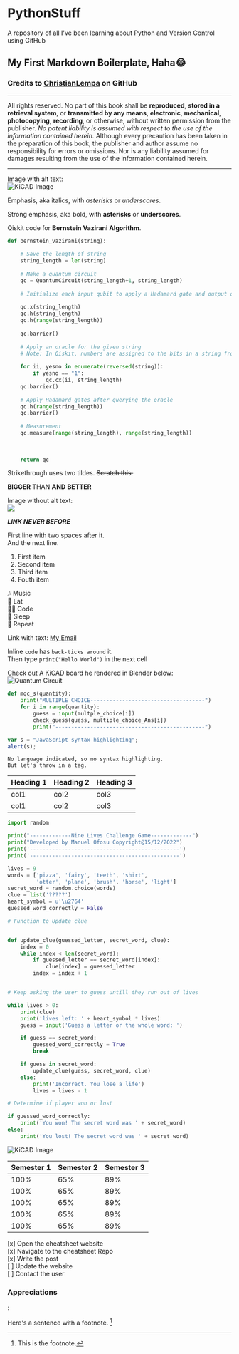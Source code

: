 # PythonStuff
A repository of all I've been learning about Python and Version Control using GitHub

## My First Markdown Boilerplate, Haha😂  
### Credits to [ChristianLempa](https://github.com/ChristianLempa) on GitHub  
---
All rights reserved. No part of this book shall be __reproduced__, __stored in a retrieval system__, or 
__transmitted by any means__, __electronic__, __mechanical__, __photocopying__, __recording__, or otherwise, without 
written permission from the publisher. *No patent liability is assumed with respect to the use of 
the information contained herein.* Although every precaution has been taken in the preparation of 
this book, the publisher and author assume no responsibility for errors or omissions. Nor is any 
liability assumed for damages resulting from the use of the information contained herein.  

---

Image with alt text:  
![KiCAD Image](https://repository-images.githubusercontent.com/256938513/f21ca700-fada-11ea-9bb9-10a6ea72efbe)  


Emphasis, aka italics, with *asterisks* or _underscores_.

Strong emphasis, aka bold, with **asterisks** or __underscores__.

Qiskit code for **Bernstein Vazirani Algorithm**.  

```python
def bernstein_vazirani(string):
    
    # Save the length of string
    string_length = len(string)
    
    # Make a quantum circuit
    qc = QuantumCircuit(string_length+1, string_length)
    
    # Initialize each input qubit to apply a Hadamard gate and output qubit to |->
    
    qc.x(string_length)
    qc.h(string_length)
    qc.h(range(string_length))
    
    qc.barrier()
    
    # Apply an oracle for the given string
    # Note: In Qiskit, numbers are assigned to the bits in a string from right to left
    
    for ii, yesno in enumerate(reversed(string)):
        if yesno == "1":
            qc.cx(ii, string_length)
    qc.barrier()
    
    # Apply Hadamard gates after querying the oracle
    qc.h(range(string_length))
    qc.barrier()
    
    # Measurement
    qc.measure(range(string_length), range(string_length))
    
    
    
    return qc
```

Strikethrough uses two tildes. ~~Scratch this.~~

__BIGGER__ ~~THAN~~ __AND__ __BETTER__  

Image without alt text:  
![](https://upload.wikimedia.org/wikipedia/commons/5/50/KiCad_V6_PCB_Full_View.png)

__*LINK NEVER BEFORE*__  

First line with two spaces after it.  
And the next line.

1. First item
2. Second item
3. Third item
4. Fouth item

🎶 Music  
🍔 Eat  
👨‍💻 Code  
🛌 Sleep  
🔁 Repeat  

Link with text: [My Email](https://www.gmai.com/quameofosuemma@gmail.com)  

Inline `code` has `back-ticks around` it.  
Then type `print("Hello World")` in the next cell  

Check out A KiCAD board he rendered in Blender below:  
![Quantum Circuit](https://fiverr-res.cloudinary.com/images/t_main1,q_auto,f_auto,q_auto,f_auto/gigs/133449391/original/7049eccda8469a83e1d7596a3918c6de6d18616c/do-realistic-renderings-of-your-pcb.png)  


``` python  
def mqc_s(quantity):
    print("MULTIPLE CHOICE------------------------------------")
    for i in range(quantity):
        guess = input(multple_choice[i])
        check_guess(guess, multiple_choice_Ans[i])
        print("-----------------------------------------------")
```  
```javascript
var s = "JavaScript syntax highlighting";
alert(s);
```  

```
No language indicated, so no syntax highlighting. 
But let's throw in a tag.
```  
| Heading 1 | Heading 2 | Heading 3 |
|---|---|---|
| col1 | col2 | col3 |
| col1 | col2 | col3 |  


``` python  
import random

print("-------------Nine Lives Challenge Game-------------")
print("Developed by Manuel Ofosu Copyright@15/12/2022")
print('-----------------------------------------------')
print('-----------------------------------------------')

lives = 9
words = ['pizza', 'fairy', 'teeth', 'shirt',
         'otter', 'plane', 'brush', 'horse', 'light']
secret_word = random.choice(words)
clue = list('?????')
heart_symbol = u'\u2764'
guessed_word_correctly = False

# Function to Update clue


def update_clue(guessed_letter, secret_word, clue):
    index = 0
    while index < len(secret_word):
        if guessed_letter == secret_word[index]:
            clue[index] = guessed_letter
        index = index + 1


# Keep asking the user to guess untill they run out of lives

while lives > 0:
    print(clue)
    print('lives left: ' + heart_symbol * lives)
    guess = input('Guess a letter or the whole word: ')

    if guess == secret_word:
        guessed_word_correctly = True
        break

    if guess in secret_word:
        update_clue(guess, secret_word, clue)
    else:
        print('Incorrect. You lose a life')
        lives = lives - 1

# Determine if player won or lost

if guessed_word_correctly:
    print('You won! The secret word was ' + secret_word)
else:
    print('You lost! The secret word was ' + secret_word)

```

![KiCAD Image](https://i.ytimg.com/vi/C7-8nUU6e3E/maxresdefault.jpg)

| Semester 1 | Semester 2 | Semester 3 |  
|---|---|---|  
| 100% | 65%  | 89% |  
| 100% | 65%  | 89% |  
| 100% | 65%  | 89% |  
| 100% | 65%  | 89% |  
| 100% | 65%  | 89% |  

[x] Open the cheatsheet website  
[x] Navigate to the cheatsheet Repo  
[x] Write the post  
[ ] Update the website  
[ ] Contact the user  


### __Appreciations__
: 

Here's a sentence with a footnote. [^1]

[^1]: This is the footnote.
